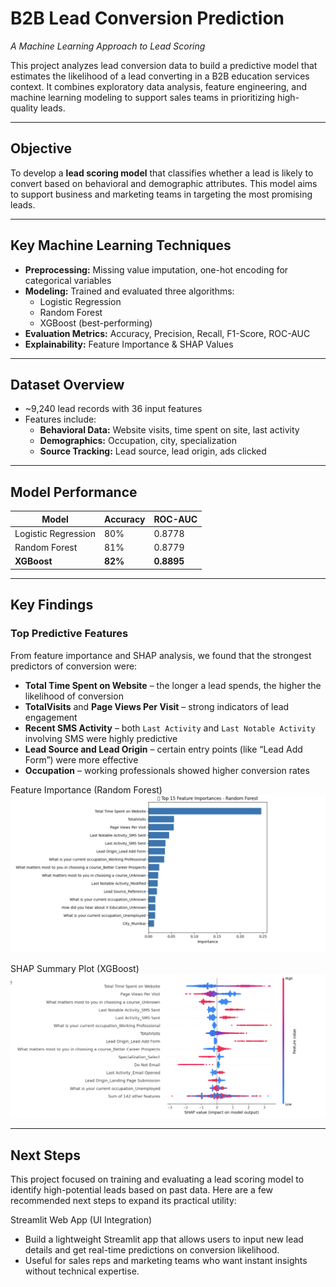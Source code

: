 # B2B Lead Conversion Prediction

_A Machine Learning Approach to Lead Scoring_

This project analyzes lead conversion data to build a predictive model that estimates the likelihood of a lead converting in a B2B education services context. It combines exploratory data analysis, feature engineering, and machine learning modeling to support sales teams in prioritizing high-quality leads.

---

##  Objective

To develop a **lead scoring model** that classifies whether a lead is likely to convert based on behavioral and demographic attributes. This model aims to support business and marketing teams in targeting the most promising leads.

---

##  Key Machine Learning Techniques

- **Preprocessing:** Missing value imputation, one-hot encoding for categorical variables  
- **Modeling:** Trained and evaluated three algorithms:
  - Logistic Regression
  - Random Forest
  - XGBoost (best-performing)
- **Evaluation Metrics:** Accuracy, Precision, Recall, F1-Score, ROC-AUC
- **Explainability:** Feature Importance & SHAP Values

---

##  Dataset Overview

- ~9,240 lead records with 36 input features  
- Features include:
  - **Behavioral Data:** Website visits, time spent on site, last activity  
  - **Demographics:** Occupation, city, specialization  
  - **Source Tracking:** Lead source, lead origin, ads clicked  

---

##  Model Performance

| Model                | Accuracy | ROC-AUC |
|---------------------|----------|---------|
| Logistic Regression | 80%      | 0.8778  |
| Random Forest       | 81%      | 0.8779  |
| **XGBoost**         | **82%**  | **0.8895** 

---

##  Key Findings

###  Top Predictive Features
From feature importance and SHAP analysis, we found that the strongest predictors of conversion were:
- **Total Time Spent on Website** – the longer a lead spends, the higher the likelihood of conversion  
- **TotalVisits** and **Page Views Per Visit** – strong indicators of lead engagement  
- **Recent SMS Activity** – both `Last Activity` and `Last Notable Activity` involving SMS were highly predictive  
- **Lead Source and Lead Origin** – certain entry points (like “Lead Add Form”) were more effective  
- **Occupation** – working professionals showed higher conversion rates

 Feature Importance (Random Forest)  
![Feature Importance](/feature_importance.png)

 SHAP Summary Plot (XGBoost)  
![SHAP Summary](/shap.png)

---

##  Next Steps

This project focused on training and evaluating a lead scoring model to identify high-potential leads based on past data. Here are a few recommended next steps to expand its practical utility:

 Streamlit Web App (UI Integration)
   - Build a lightweight Streamlit app that allows users to input new lead details and get real-time predictions on conversion likelihood.
   - Useful for sales reps and marketing teams who want instant insights without technical expertise.

